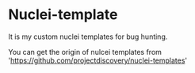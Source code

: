 # Nuclei-template

It is my custom nuclei templates for bug hunting.

You can get the origin of nulcei templates from 'https://github.com/projectdiscovery/nuclei-templates'
